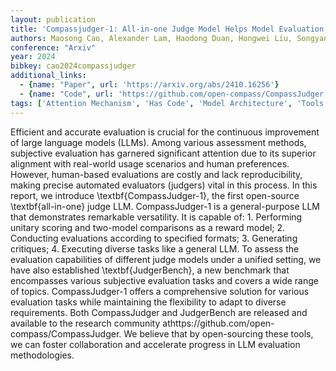```yaml
---
layout: publication
title: 'Compassjudger-1: All-in-one Judge Model Helps Model Evaluation And Evolution'
authors: Maosong Cao, Alexander Lam, Haodong Duan, Hongwei Liu, Songyang Zhang, Kai Chen
conference: "Arxiv"
year: 2024
bibkey: cao2024compassjudger
additional_links:
  - {name: "Paper", url: 'https://arxiv.org/abs/2410.16256'}
  - {name: "Code", url: 'https://github.com/open-compass/CompassJudger'}
tags: ['Attention Mechanism', 'Has Code', 'Model Architecture', 'Tools', 'Reinforcement Learning']
---
```

Efficient and accurate evaluation is crucial for the continuous improvement
of large language models (LLMs). Among various assessment methods, subjective
evaluation has garnered significant attention due to its superior alignment
with real-world usage scenarios and human preferences. However, human-based
evaluations are costly and lack reproducibility, making precise automated
evaluators (judgers) vital in this process. In this report, we introduce
\textbf\{CompassJudger-1\}, the first open-source \textbf\{all-in-one\} judge LLM.
CompassJudger-1 is a general-purpose LLM that demonstrates remarkable
versatility. It is capable of: 1. Performing unitary scoring and two-model
comparisons as a reward model; 2. Conducting evaluations according to specified
formats; 3. Generating critiques; 4. Executing diverse tasks like a general
LLM. To assess the evaluation capabilities of different judge models under a
unified setting, we have also established \textbf\{JudgerBench\}, a new benchmark
that encompasses various subjective evaluation tasks and covers a wide range of
topics. CompassJudger-1 offers a comprehensive solution for various evaluation
tasks while maintaining the flexibility to adapt to diverse requirements. Both
CompassJudger and JudgerBench are released and available to the research
community athttps://github.com/open-compass/CompassJudger. We believe that by
open-sourcing these tools, we can foster collaboration and accelerate progress
in LLM evaluation methodologies.
